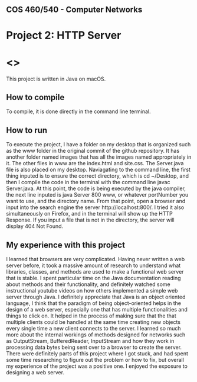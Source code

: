 ## COS 460/540 - Computer Networks
# Project 2: HTTP Server

# <<Arianna Kelsey>>

This project is written in Java on macOS.

## How to compile

To compile, it is done directly in the command line terminal. 

## How to run

To execute the project, I have a folder on my desktop that is organized such as the www folder in the 
original commit of the github repository. It has another folder named images that has all the images named 
appropriately in it. The other files in www are the index.html and site.css. The Server.java file is also placed
on my desktop. Naviagating to the command line, the first thing inputed is to ensure the correct directory, which
is cd ~/Desktop, and then I compile the code in the terminal with the command line javac Server.java. At this point,
the code is being executed by the java compiler, the next line inputed is java Server 800 www, or whatever portNumber
you want to use, and the directory name. From that point, open a browser and input into the search engine the server
http://localhost:800/. I tried it also simultaneously on Firefox, and in the terminal will show up the HTTP Response. 
If you input a file that is not in the directory, the server will display 404 Not Found. 


## My experience with this project

I learned that browsers are very complicated. Having never written a web server before, 
it took a massive amount of research to understand what libraries, classes, and methods are
used to make a functional web server that is stable. I spent particular time on the Java 
documentation reading about methods and their functionality, and definitely watched some 
instructional youtube videos on how others implemented a simple web server through Java. 
I definitely appreciate that Java is an object oriented language, I think that the paradigm 
of being object-oriented helps in the design of a web server, especially one that has multiple 
functionalities and things to click on. It helped in the process of making sure that the that 
multiple clients could be handled at the same time creating new objects every single time a new
client connects to the server. I learned so much more about the internal workings of 
methods designed for networks such as OutputStream, BufferedReader, InputStream and how they work 
in processing data bytes being sent over to a browser to create the server. There were definitely 
parts of this project where I got stuck, and had spent some time researching to figure out the problem 
or how to fix, but overall my experience of the project was a positive one. I enjoyed the exposure
to designing a web server. 

